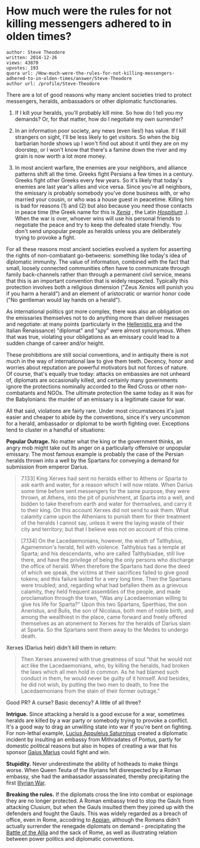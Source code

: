 # How much were the rules for not killing messengers adhered to in olden times?

	author: Steve Theodore
	written: 2014-12-26
	views: 43870
	upvotes: 193
	quora url: /How-much-were-the-rules-for-not-killing-messengers-adhered-to-in-olden-times/answer/Steve-Theodore
	author url: /profile/Steve-Theodore


There are a lot of good reasons why many ancient societies tried to protect messengers, heralds, ambassadors or other diplomatic functionaries.

1) If I kill your heralds, you'll probably kill mine. So how do I tell you my demands? Or, for that matter, how do I negotiate my own surrender? 

2) In an information poor society, any news (even lies!) has value. If I kill strangers on sight, I'll be less likely to get visitors. So when the big barbarian horde shows up I won't find out about it until they are on my doorstep, or I won't know that there's a famine down the river and my grain is now worth a lot more money.

3) In most ancient warfare, the enemies are your neighbors, and alliance patterns shift all the time. Greeks fight Persians a few times in a century. Greeks fight other Greeks every few years. So it's likely that today's enemies are last year's allies and vice versa. Since you're all neighbors, the emissary is probably somebody you've done business with, or who married your cousin, or who was a house guest in peacetime. Killing him is bad for reasons (1) and (2) but also because you need those contacts in peace time (the Greek name for this is _[Xenia](http://en.wikipedia.org/wiki/Xenia_%28Greek%29)_ , the Latin _[Hospitium](http://en.wikipedia.org/wiki/Hospitium)_ _.)._ When the war is over, whoever wins will use his personal friends to negotiate the peace and try to keep the defeated state friendly. You don't send unpopular people as heralds unless you are deliberately trying to provoke a fight.

For all these reasons most ancient societies evolved a system for asserting the rights of non-combatant go-betweens: something like today's idea of diplomatic immunity. The value of information, combined with the fact that small, loosely connected communities often have to communicate through family back-channels rather than through a permanent civil service, means that this is an important convention that is widely respected. Typically this protection involves both a religious dimension ("Zeus _Xenios_  will punish you if you harm a herald") and an element of aristocratic or warrior honor code ("No gentleman would lay hands on a herald"). 

As international politics got more complex, there was also an obligation on the emissaries themselves not to do anything more than deliver messages and negotiate: at many points (particularly in the [Hellenistic era](http://www.history.com/topics/ancient-history/hellenistic-greece) and the Italian Renaissance) "diplomat" and "spy" were almost synonymous. When that was true, violating your obligations as an emissary could lead to a sudden change of career and/or height. 

These prohibitions are still social conventions, and in antiquity there is not much in the way of international law to give them teeth. Decency, honor and worries about reputation are powerful motivators but not forces of nature. Of course, that's equally true today: attacks on embassies are not unheard of, diplomats are occasionally killed, and certainly many governments ignore the protections nominally accorded to the Red Cross or other non-combatants and NGOs. The ultimate protection the same today as it was for the Babylonians: the murder of an emissary is a legitimate cause for war. 

All that said, violations are fairly rare. Under most circumstances it's just easier and cheaper to abide by the conventions, since it's very uncommon for a herald, ambassador or diplomat to be worth fighting over. Exceptions tend to cluster in a handful of situations:

__Popular Outrage.__ No matter what the king or the government thinks, an angry mob might take out its anger on a particularly offensive or unpopular emissary. The most famous example is probably the case of the Persian heralds thrown into a well by the Spartans for conveying a demand for submission from emperor Darius. 



> 7.133] King Xerxes had sent no heralds either to Athens or Sparta to ask earth and water, for a reason which I will now relate. When Darius some time before sent messengers for the same purpose, they were thrown, at Athens, into the pit of punishment, at Sparta into a well, and bidden to take therefrom earth and water for themselves, and carry it to their king. On this account Xerxes did not send to ask them. What calamity came upon the Athenians to punish them for their treatment of the heralds I cannot say, unless it were the laying waste of their city and territory; but that I believe was not on account of this crime.

>  [7.134] On the Lacedaemonians, however, the wrath of Talthybius, Agamemnon's herald, fell with violence. Talthybius has a temple at Sparta; and his descendants, who are called Talthybiadae, still live there, and have the privilege of being the only persons who discharge the office of herald. When therefore the Spartans had done the deed of which we speak, the victims at their sacrifices failed to give good tokens; and this failure lasted for a very long time. Then the Spartans were troubled; and, regarding what had befallen them as a grievous calamity, they held frequent assemblies of the people, and made proclamation through the town, "Was any Lacedaemonian willing to give his life for Sparta?" Upon this two Spartans, Sperthias, the son Aneristus, and Bulis, the son of Nicolaus, both men of noble birth, and among the wealthiest in the place, came forward and freely offered themselves as an atonement to Xerxes for the heralds of Darius slain at Sparta. So the Spartans sent them away to the Medes to undergo death.


Xerxes (Darius heir) didn't kill them in return:



> Then Xerxes answered with true greatness of soul "that he would not act like the Lacedaemonians, who, by killing the heralds, had broken the laws which all men hold in common. As he had blamed such conduct in them, he would never be guilty of it himself. And besides, he did not wish, by putting the two men to death, to free the Lacedaemonians from the stain of their former outrage."


Good PR? A curse? Basic decency? A little of all three?

__Intrigue.__ Since attacking a herald is a good excuse for a war, sometimes heralds are killed by a war party or somebody trying to provoke a conflict. It's a good way to drag an unwilling state into war if you're bent on fighting. For non-lethal example, [Lucius Appuleius Saturninus](http://en.wikipedia.org/wiki/Lucius_Appuleius_Saturninus) created a diplomatic incident by insulting an embassy from Mithradates of Pontus, partly for domestic political reasons but also in hopes of creating a war that his sponsor [Gaius Marius](http://en.wikipedia.org/wiki/Gaius_Marius) could fight and win. 

__Stupidity.__  Never underestimate the ability of hotheads to make things worse. When Queen Teuta of the Illyrians felt disrespected by a Roman embassy, she had the ambassador assassinated, thereby precipitating the first [Illyrian War](http://en.wikipedia.org/wiki/Illyrian_Wars).

__Breaking the rules.__ If the diplomats cross the line into combat or espionage they are no longer protected. A Roman embassy tried to stop the Gauls from attacking Clusium, but when the Gauls insulted them they joined up with the defenders and fought the Gauls. This was widely regarded as a breach of office, even in Rome, accodring to [Appian](http://www.livius.org/ap-ark/appian/appian_gallic_2.html), although the Romans didn't actually surrender the renegade diplomats on demand - precipitating the [Battle of the Allia](http://en.wikipedia.org/wiki/Battle_of_the_Allia) and the sack of Rome, as well as illustrating relation between power politics and diplomatic conventions.

